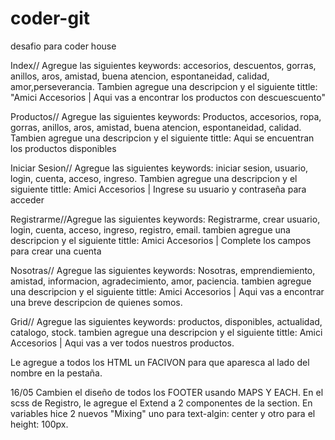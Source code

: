 # coder-git
desafio para coder house

Index// Agregue las siguientes keywords: accesorios, descuentos, gorras, anillos, aros, amistad, buena atencion, espontaneidad, calidad, amor,perseverancia.
Tambien agregue una descripcion y el siguiente tittle: "Amici Accesorios | Aqui vas a encontrar los productos con descuescuento"

Productos// Agregue las siguientes keywords: Productos, accesorios, ropa, gorras, anillos, aros, amistad, buena atencion, espontaneidad, calidad.
Tambien agregue una descripcion y el siguiente tittle: Aqui se encuentran los productos disponibles

Iniciar Sesion// Agregue las siguientes keywords: iniciar sesion, usuario, login, cuenta, acceso, ingreso.
Tambien agregue una descripcion y el siguiente tittle: Amici Accesorios | Ingrese su usuario y contraseña para acceder

Registrarme//Agregue las siguientes keywords: Registrarme, crear usuario, login, cuenta, acceso, ingreso, registro, email.
tambien agregue una descripcion y el siguiente tittle: Amici Accesorios | Complete los campos para crear una cuenta


Nosotras// Agregue las siguientes keywords: Nosotras, emprendiemiento, amistad, informacion, agradecimiento, amor, paciencia.
tambien agregue una descripcion y el siguiente tittle: Amici Accesorios | Aqui vas a encontrar una breve descripcion de quienes somos.


Grid// Agregue las siguientes keywords: productos, disponibles, actualidad, catalogo, stock.
tambien agregue una descripcion y el siguiente tittle: Amici Accesorios | Aqui vas a ver todos nuestros productos.

Le agregue a todos los HTML un FACIVON para que aparesca al lado del nombre en la pestaña.

16/05
Cambien el diseño de todos los FOOTER usando MAPS Y EACH.
En el scss de Registro, le agregue el Extend a 2 componentes de la section.
En variables hice 2 nuevos "Mixing" uno para text-algin: center y otro para el height: 100px.

